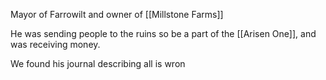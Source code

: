 Mayor of Farrowilt and owner of [[Millstone Farms]]

He was sending people to the ruins so be a part of the [[Arisen One]], and was receiving money.

We found his journal describing all is wron